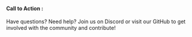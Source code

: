 #### Call to Action :

Have questions? Need help? Join us on Discord or visit our GitHub
to get involved with the community and contribute! 

